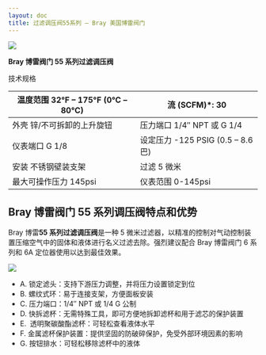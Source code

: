 ```yaml
---
layout: doc
title: 过滤调压阀55系列 – Bray 美国博雷阀门
---
```


![](/2022/10/download-1-2.png)

**Bray 博雷阀门 55 系列过滤调压阀**

技术规格

| 温度范围 32°F – 175°F (0°C – 80°C) | 流 (SCFM)\*: 30                    |
| ---------------------------------- | ---------------------------------- |
| 外壳 锌/不可拆卸的上升旋钮         | 压力端口 1/4″ NPT 或 G 1/4         |
| 仪表端口 G 1/8                     | 设定压力 \-125 PSIG (0.5 – 8.6 巴) |
| 安装 不锈钢壁装支架                | 过滤 5 微米                        |
| 最大可操作压力 145psi              | 仪表范围 0-145psi                  |

## Bray 博雷阀门 55 系列调压阀特点和优势

Bray 博雷**55 系列过滤调压阀**是一种 5 微米过滤器，以精准的控制对气动控制装置压缩空气中的固体和液体进行名义过滤去除。强烈建议配合 Bray 博雷阀门 6 系列和 6A 定位器使用以达到最佳效果。

![](/2022/10/download-2-1-722x1024.png)

- A. 锁定滤头：支持下游压力调整，并将压力设置锁定到位
- B. 螺纹式环：易于连接支架，方便面板安装
- C. 压力端口：1/4″ NPT 或 1/4 G 公制
- D. 快拆滤杯：无需特殊工具，即可方便地拆卸滤杯和用于滤芯的保护装置
- E.  透明聚碳酸酯滤杯：可轻松查看液体水平
- F. 金属滤杯保护装置：提供坚固的防破碎保护，免受外部环境因素的影响
- G. 按钮排水：可轻松移除滤杯中的液体
